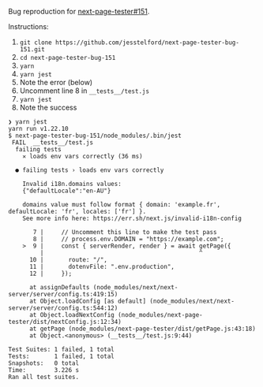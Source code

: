 Bug reproduction for [next-page-tester#151](https://github.com/toomuchdesign/next-page-tester/issues/151).

Instructions:

1. `git clone https://github.com/jesstelford/next-page-tester-bug-151.git`
2. `cd next-page-tester-bug-151`
3. `yarn`
4. `yarn jest`
5. Note the error (below)
6. Uncomment line 8 in `__tests__/test.js`
7. `yarn jest`
8. Note the success


```
❯ yarn jest
yarn run v1.22.10
$ next-page-tester-bug-151/node_modules/.bin/jest
 FAIL  __tests__/test.js
  failing tests
    ✕ loads env vars correctly (36 ms)

  ● failing tests › loads env vars correctly

    Invalid i18n.domains values:
    {"defaultLocale":"en-AU"}

    domains value must follow format { domain: 'example.fr', defaultLocale: 'fr', locales: ['fr'] }.
    See more info here: https://err.sh/next.js/invalid-i18n-config

       7 |     // Uncomment this line to make the test pass
       8 |     // process.env.DOMAIN = "https://example.com";
    >  9 |     const { serverRender, render } = await getPage({
         |                                            ^
      10 |       route: "/",
      11 |       dotenvFile: ".env.production",
      12 |     });

      at assignDefaults (node_modules/next/next-server/server/config.ts:419:15)
      at Object.loadConfig [as default] (node_modules/next/next-server/server/config.ts:544:12)
      at Object.loadNextConfig (node_modules/next-page-tester/dist/nextConfig.js:12:34)
      at getPage (node_modules/next-page-tester/dist/getPage.js:43:18)
      at Object.<anonymous> (__tests__/test.js:9:44)

Test Suites: 1 failed, 1 total
Tests:       1 failed, 1 total
Snapshots:   0 total
Time:        3.226 s
Ran all test suites.
```

